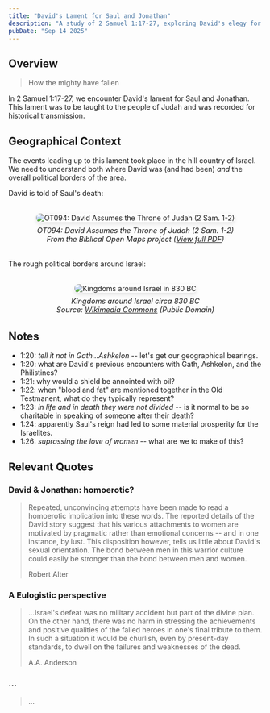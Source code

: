 ```yaml
---
title: "David's Lament for Saul and Jonathan"
description: "A study of 2 Samuel 1:17-27, exploring David's elegy for Saul and Jonathan."
pubDate: "Sep 14 2025"
---
```


## Overview

> How the mighty have fallen

In 2 Samuel 1:17-27, we encounter David's lament for Saul and Jonathan.
This lament was to be taught to the people of Judah and was recorded for historical transmission.

## Geographical Context

The events leading up to this lament took place in the hill country of Israel.
We need to understand both where David was (and had been) _and_ the overall political borders of the area.

David is told of Saul's death:

<div style="text-align: center; margin: 2rem 0;">
  <img src="/OT094-David-Assumes-Throne-Judah.jpg" alt="OT094: David Assumes the Throne of Judah (2 Sam. 1-2)" style="max-width: 100%; height: auto; border-radius: 8px; box-shadow: 0 4px 8px rgba(0,0,0,0.1);" />
  <p style="font-size: 0.9rem; color: var(--color-text-light); margin-top: 0.5rem; font-style: italic;">
    OT094: David Assumes the Throne of Judah (2 Sam. 1-2)<br>
    From the Biblical Open Maps project
    (<a href="/OT094-David-Assumes-Throne-Judah.pdf" target="_blank">View full PDF</a>)
  </p>
</div>

The rough political borders around Israel:

<div style="text-align: center; margin: 2rem 0;">
  <img src="/Kingdoms_around_Israel_830_map.svg" alt="Kingdoms around Israel in 830 BC" style="max-width: 100%; height: auto; border-radius: 8px; box-shadow: 0 4px 8px rgba(0,0,0,0.1);" />
  <p style="font-size: 0.9rem; color: var(--color-text-light); margin-top: 0.5rem; font-style: italic;">
    Kingdoms around Israel circa 830 BC<br>
    Source: <a href="https://commons.wikimedia.org/wiki/File:Kingdoms_around_Israel_830_map.svg" target="_blank">Wikimedia Commons</a> (Public Domain)
  </p>
</div>

## Notes

- 1:20: _tell it not in Gath...Ashkelon_ -- let's get our geographical bearings.
- 1:20: what are David's previous encounters with Gath, Ashkelon, and the Philistines?
- 1:21: why would a shield be annointed with oil?
- 1:22: when "blood and fat" are mentioned together in the Old Testmanent, what do they typically represent?
- 1:23: _in life and in death they were not divided_ -- is it normal to be so charitable in speaking of someone after their death?
- 1:24: apparently Saul's reign had led to some material prosperity for the Israelites.
- 1:26: _suprassing the love of women_ -- what are we to make of this?

## Relevant Quotes

### David & Jonathan: homoerotic?

> Repeated, unconvincing attempts have been made to read a homoerotic implication into these words.
> The reported details of the David story suggest that his various attachments to women are motivated by pragmatic rather than emotional concerns --
> and in one instance, by lust. This disposition however, tells us little about David's sexual orientation. The bond between men in this warrior culture could easily be stronger than the bond between men and women.
>
> Robert Alter

### A Eulogistic perspective

> ...Israel's defeat was no military accident but part of the divine plan.
> On the other hand, there was no harm in stressing the achievements and positive qualities of the falled heroes in one's final tribute to them.
> In such a situation it would be churlish, even by present-day standards, to dwell on the failures and weaknesses of the dead.
>
> A.A. Anderson

### ...

> ...

